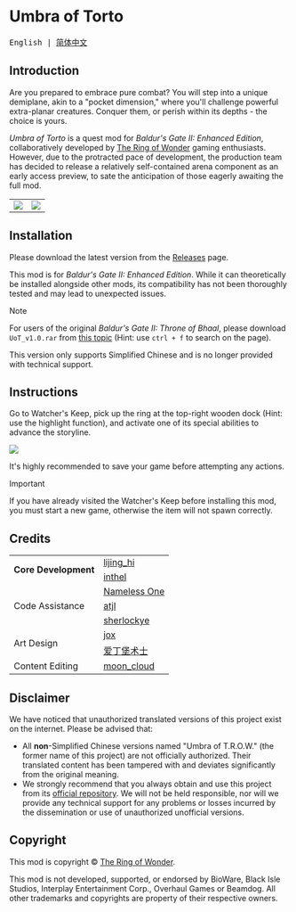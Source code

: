 # Umbra of Torto

<samp>English | [简体中文](README_cn.md)</samp>

## Introduction

Are you prepared to embrace pure combat? You will step into a unique demiplane, akin to a "pocket dimension," where you'll challenge powerful extra-planar creatures. Conquer them, or perish within its depths - the choice is yours.

_Umbra of Torto_ is a quest mod for _Baldur's Gate II: Enhanced Edition_, collaboratively developed by [The Ring of Wonder](https://trow.cc) gaming enthusiasts. However, due to the protracted pace of development, the production team has decided to release a relatively self-contained arena component as an early access preview, to sate the anticipation of those eagerly awaiting the full mod.

<table>
    <tr>
        <td><img align="center" src="https://trow.cc/board/uploads/post-4-1209733719.jpg" /></td>
        <td><img align="center" src="https://trow.cc/board/uploads/post-4-1209733761.jpg" /></td>
    </tr>
</table>

## Installation

Please download the latest version from the [Releases](https://github.com/trow/Umbra-of-Torto/releases/latest) page.

This mod is for _Baldur's Gate II: Enhanced Edition_. While it can theoretically be installed alongside other mods, its compatibility has not been thoroughly tested and may lead to unexpected issues.

> [!NOTE]
>
> For users of the original _Baldur's Gate II: Throne of Bhaal_, please download `UoT_v1.0.rar` from [this topic](https://trow.cc/board/showtopic=13329) (Hint: use `ctrl + f` to search on the page).
> 
> This version only supports Simplified Chinese and is no longer provided with technical support.

## Instructions

Go to Watcher's Keep, pick up the ring at the top-right wooden dock (Hint: use the highlight function), and activate one of its special abilities to advance the storyline.

<img src="https://trow.cc/board/uploads/post-4-1759461412.png" />

It's highly recommended to save your game before attempting any actions.

> [!IMPORTANT]
>
> If you have already visited the Watcher's Keep before installing this mod, you must start a new game, otherwise the item will not spawn correctly.

## Credits

<table>
    <tr>
        <td rowspan="3"><b>Core Development</b></td>
        <td><a href="https://trow.cc/board/showuser=83">lijing_hi</a></td>
    </tr>
    <tr></tr>
    <tr>
        <td><a href="https://trow.cc/board/showuser=4">inthel</a></td>
    </tr>
    <tr></tr>
    <tr>
        <td rowspan="5">Code Assistance</td>
        <td><a href="https://trow.cc/board/showuser=5800">Nameless One</a></td>
    </tr>
    <tr></tr>
    <tr>
        <td><a href="https://trow.cc/board/showuser=1655">atjl</a></td>
    </tr>
    <tr></tr>
    <tr>
        <td><a href="https://trow.cc/board/showuser=283">sherlockye</a></td>
    </tr>
    <tr></tr>
    <tr>
        <td rowspan="3">Art Design</td>
        <td><a href="https://trow.cc/board/showuser=188">jox</a></td>
    </tr>
    <tr></tr>
    <tr>
        <td><a href="https://trow.cc/board/showuser=5699">爱丁堡术士</a></td>
    </tr>
    <tr></tr>
    <tr>
        <td>Content Editing</td>
        <td><a href="https://trow.cc/board/showuser=493">moon_cloud</a></td>
    </tr>
</table>

## Disclaimer

We have noticed that unauthorized translated versions of this project exist on the internet. Please be advised that:

* All **non**-Simplified Chinese versions named "Umbra of T.R.O.W." (the former name of this project) are not officially authorized. Their translated content has been tampered with and deviates significantly from the original meaning.
* We strongly recommend that you always obtain and use this project from its [official repository](https://github.com/trow/Umbra-of-Torto). We will not be held responsible, nor will we provide any technical support for any problems or losses incurred by the dissemination or use of unauthorized unofficial versions.

## Copyright

This mod is copyright © [The Ring of Wonder](https://trow.cc).

This mod is not developed, supported, or endorsed by BioWare, Black Isle Studios, Interplay Entertainment Corp., Overhaul Games or Beamdog. All other trademarks and copyrights are property of their respective owners.
